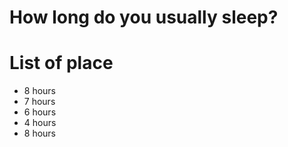 # How long do you usually sleep?

# List of place
- 8 hours
- 7 hours
- 6 hours
- 4 hours
- 8 hours
